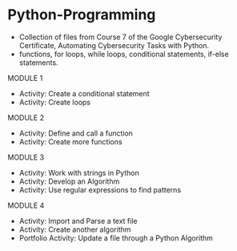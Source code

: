 <h1> Python-Programming </h1>

- Collection of files from Course 7 of the Google Cybersecurity Certificate, Automating Cybersecurity Tasks with Python.
- functions, for loops, while loops, conditional statements, if-else statements.


MODULE 1 
- Activity: Create a conditional statement
- Activity: Create loops

MODULE 2
- Activity: Define and call a function
- Activity: Create more functions

MODULE 3
- Activity: Work with strings in Python
- Activity: Develop an Algorithm
- Activity: Use regular expressions to find patterns 

MODULE 4
- Activity: Import and Parse a text file
- Activity: Create another algorithm
- Portfolio Activity: Update a file through a Python Algorithm 
